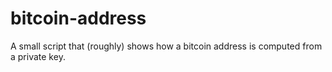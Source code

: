 # bitcoin-address
A small script that (roughly) shows how a bitcoin address is computed from a private key.
